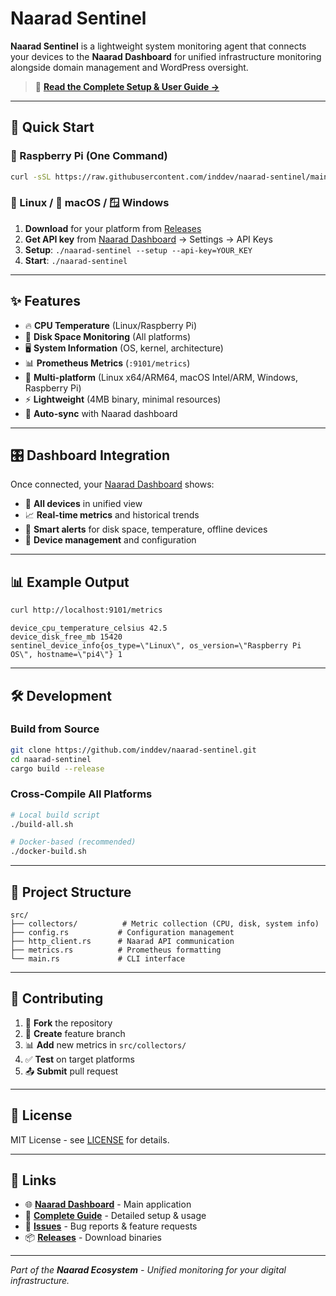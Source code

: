 # Naarad Sentinel

**Naarad Sentinel** is a lightweight system monitoring agent that connects your devices to the **Naarad Dashboard** for unified infrastructure monitoring alongside domain management and WordPress oversight.

> 📖 **[Read the Complete Setup & User Guide →](./GUIDE.md)**

---

## 🚀 Quick Start

### 🍓 Raspberry Pi (One Command)
```bash
curl -sSL https://raw.githubusercontent.com/inddev/naarad-sentinel/main/install-pi.sh | bash
```

### 🐧 Linux / 🍎 macOS / 🪟 Windows
1. **Download** for your platform from [Releases](https://github.com/inddev/naarad-sentinel/releases/latest)
2. **Get API key** from [Naarad Dashboard](https://app.naarad.dev) → Settings → API Keys
3. **Setup**: `./naarad-sentinel --setup --api-key=YOUR_KEY`
4. **Start**: `./naarad-sentinel`

---

## ✨ Features

- 🔥 **CPU Temperature** (Linux/Raspberry Pi)
- 💾 **Disk Space Monitoring** (All platforms)  
- 🖥️ **System Information** (OS, kernel, architecture)
- 📊 **Prometheus Metrics** (`:9101/metrics`)
- 🚀 **Multi-platform** (Linux x64/ARM64, macOS Intel/ARM, Windows, Raspberry Pi)
- ⚡ **Lightweight** (4MB binary, minimal resources)
- 🔄 **Auto-sync** with Naarad dashboard

---

## 🎛️ Dashboard Integration

Once connected, your [Naarad Dashboard](https://app.naarad.dev) shows:
- 📱 **All devices** in unified view
- 📈 **Real-time metrics** and historical trends
- 🚨 **Smart alerts** for disk space, temperature, offline devices
- 🔧 **Device management** and configuration

---

## 📊 Example Output

```bash
curl http://localhost:9101/metrics
```

```
device_cpu_temperature_celsius 42.5
device_disk_free_mb 15420
sentinel_device_info{os_type=\"Linux\", os_version=\"Raspberry Pi OS\", hostname=\"pi4\"} 1
```

---

## 🛠️ Development

### Build from Source
```bash
git clone https://github.com/inddev/naarad-sentinel.git
cd naarad-sentinel
cargo build --release
```

### Cross-Compile All Platforms
```bash
# Local build script
./build-all.sh

# Docker-based (recommended)
./docker-build.sh
```

---

## 📁 Project Structure

```
src/
├── collectors/          # Metric collection (CPU, disk, system info)
├── config.rs           # Configuration management  
├── http_client.rs      # Naarad API communication
├── metrics.rs          # Prometheus formatting
└── main.rs             # CLI interface
```

---

## 🤝 Contributing

1. 🍴 **Fork** the repository
2. 🌿 **Create** feature branch
3. 📊 **Add** new metrics in `src/collectors/`
4. ✅ **Test** on target platforms
5. 📤 **Submit** pull request

---

## 📜 License

MIT License - see [LICENSE](LICENSE) for details.

---

## 🔗 Links

- 🌐 **[Naarad Dashboard](https://app.naarad.dev)** - Main application
- 📖 **[Complete Guide](./GUIDE.md)** - Detailed setup & usage
- 🐛 **[Issues](https://github.com/inddev/naarad-sentinel/issues)** - Bug reports & feature requests
- 📦 **[Releases](https://github.com/inddev/naarad-sentinel/releases)** - Download binaries

---

*Part of the **Naarad Ecosystem** - Unified monitoring for your digital infrastructure.*
